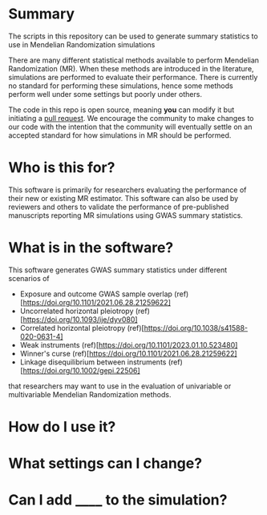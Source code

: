 # Summary
The scripts in this repository can be used to generate summary statistics to use in Mendelian Randomization simulations

There are many different statistical methods available to perform Mendelian Randomization (MR). When these methods are introduced in the literature, simulations are performed to evaluate their performance. There is currently no standard for performing these simulations, hence some methods perform well under some settings but poorly under others.

The code in this repo is open source, meaning **you** can modify it but initiating a [pull request](https://github.com/noahlorinczcomi/simmr/pulls). We encourage the community to make changes to our code with the intention that the community will eventually settle on an accepted standard for how simulations in MR should be performed.

# Who is this for?
This software is primarily for researchers evaluating the performance of their new or existing MR estimator. This software can also be used by reviewers and others to validate the performance of pre-published manuscripts reporting MR simulations using GWAS summary statistics.

# What is in the software?
This software generates GWAS summary statistics under different scenarios of
- Exposure and outcome GWAS sample overlap (ref)[https://doi.org/10.1101/2021.06.28.21259622]
- Uncorrelated horizontal pleiotropy (ref)[https://doi.org/10.1093/ije/dyv080]
- Correlated horizontal pleiotropy (ref)[https://doi.org/10.1038/s41588-020-0631-4]
- Weak instruments (ref)[https://doi.org/10.1101/2023.01.10.523480]
- Winner's curse (ref)[https://doi.org/10.1101/2021.06.28.21259622]
- Linkage disequilibrium between instruments (ref)[https://doi.org/10.1002/gepi.22506]

that researchers may want to use in the evaluation of univariable or multivariable Mendelian Randomization methods.

# How do I use it?

# What settings can I change?

# Can I add ____ to the simulation?

